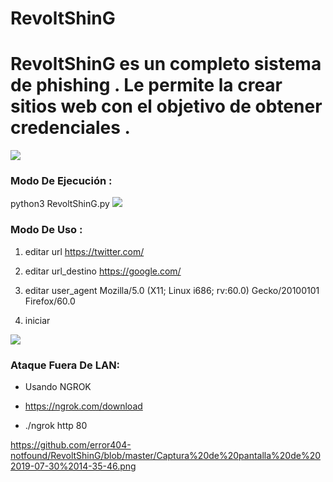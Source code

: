 # RevoltShinG
<h1>RevoltShinG es un completo sistema de phishing . Le permite la crear sitios web con el objetivo de obtener credenciales .</h1>
<img src="https://github.com/error404-notfound/RevoltShinG/blob/master/Captura%20de%20pantalla%20de%202019-07-30%2014-30-48.png">
<h3> Modo De Ejecución : </h3>
python3 RevoltShinG.py

<img src="https://github.com/error404-notfound/RevoltShinG/blob/master/Captura%20de%20pantalla%20de%202019-07-30%2014-29-58.png">
<h3> Modo De Uso : </h3>

1) editar url https://twitter.com/ 

2) editar url_destino https://google.com/

3) editar user_agent Mozilla/5.0 (X11; Linux i686; rv:60.0) Gecko/20100101 Firefox/60.0

3) iniciar

<img src="https://github.com/error404-notfound/RevoltShinG/blob/master/Captura%20de%20pantalla%20de%202019-07-30%2014-31-33.png">

<h3> Ataque Fuera De LAN: </h3>

* Usando NGROK

* https://ngrok.com/download

* ./ngrok http 80

https://github.com/error404-notfound/RevoltShinG/blob/master/Captura%20de%20pantalla%20de%202019-07-30%2014-35-46.png
